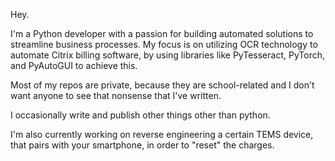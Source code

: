 Hey.

I'm a Python developer with a passion for building automated solutions to streamline business processes. My focus is on utilizing OCR technology to automate Citrix billing software, by using libraries like PyTesseract, PyTorch, and PyAutoGUI to achieve this.

Most of my repos are private, because they are school-related and I don't want anyone to see that nonsense that I've written. 

I occasionally write and publish other things other than python.

I'm also currently working on reverse engineering a certain TEMS device, that pairs with your smartphone, in order to "reset" the charges.

